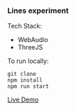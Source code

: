 ### Lines experiment

Tech Stack: 

 * WebAudio 
 * ThreeJS

To run locally:

```
git clone 
npm install 
npm run start
```

[Live Demo](http://labs.fluuu.id/lines)